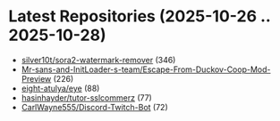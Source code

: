 # Latest Repositories (2025-10-26 .. 2025-10-28)

- [silver10t/sora2-watermark-remover](https://github.com/silver10t/sora2-watermark-remover) (346)
- [Mr-sans-and-InitLoader-s-team/Escape-From-Duckov-Coop-Mod-Preview](https://github.com/Mr-sans-and-InitLoader-s-team/Escape-From-Duckov-Coop-Mod-Preview) (226)
- [eight-atulya/eye](https://github.com/eight-atulya/eye) (88)
- [hasinhayder/tutor-sslcommerz](https://github.com/hasinhayder/tutor-sslcommerz) (77)
- [CarlWayne555/Discord-Twitch-Bot](https://github.com/CarlWayne555/Discord-Twitch-Bot) (72)
